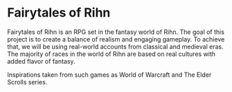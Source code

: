 # Fairytales of Rihn

Fairytales of Rihn is an RPG set in the fantasy world of Rihn. The goal of this project is to create a balance of realism and engaging gameplay. To achieve that, we will be using real-world accounts from classical and medieval eras. The majority of races in the world of Rihn are based on real cultures with added flavor of fantasy.

Inspirations taken from such games as World of Warcraft and The Elder Scrolls series.
